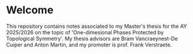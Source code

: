 # Welcome
This repository contains notes associated to my Master's thesis for the AY 2025/2026 on the topic of 'One-dimesional Phases Protected by Topological Symmetry'. My thesis advisors are Bram Vancraeynest-De Cuiper and Anton Martin, and my promoter is prof. Frank Verstraete.
